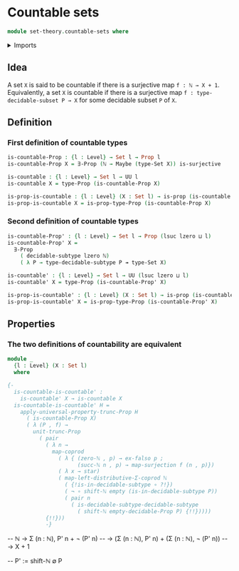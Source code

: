 # Countable sets

```agda
module set-theory.countable-sets where
```

<details><summary>Imports</summary>

```agda
open import elementary-number-theory.natural-numbers

open import foundation.complements-subtypes
open import foundation.decidable-propositions
open import foundation.decidable-subtypes
open import foundation.dependent-pair-types
open import foundation.empty-types
open import foundation.existential-quantification
open import foundation.functions
open import foundation.functoriality-coproduct-types
open import foundation.maybe
open import foundation.negation
open import foundation.propositional-truncations
open import foundation.propositions
open import foundation.sets
open import foundation.surjective-maps
open import foundation.type-arithmetic-coproduct-types
open import foundation.unit-type
open import foundation.universe-levels
```

</details>

## Idea

A set `X` is said to be countable if there is a surjective map `f : ℕ → X + 1`. Equivalently, a set `X` is countable if there is a surjective map `f : type-decidable-subset P → X` for some decidable subset `P` of `X`.

## Definition

### First definition of countable types

```agda
is-countable-Prop : {l : Level} → Set l → Prop l
is-countable-Prop X = ∃-Prop (ℕ → Maybe (type-Set X)) is-surjective

is-countable : {l : Level} → Set l → UU l
is-countable X = type-Prop (is-countable-Prop X)

is-prop-is-countable : {l : Level} (X : Set l) → is-prop (is-countable X)
is-prop-is-countable X = is-prop-type-Prop (is-countable-Prop X)
```

### Second definition of countable types

```agda
is-countable-Prop' : {l : Level} → Set l → Prop (lsuc lzero ⊔ l)
is-countable-Prop' X =
  ∃-Prop
    ( decidable-subtype lzero ℕ)
    ( λ P → type-decidable-subtype P ↠ type-Set X)

is-countable' : {l : Level} → Set l → UU (lsuc lzero ⊔ l)
is-countable' X = type-Prop (is-countable-Prop' X)

is-prop-is-countable' : {l : Level} (X : Set l) → is-prop (is-countable' X)
is-prop-is-countable' X = is-prop-type-Prop (is-countable-Prop' X)
```

## Properties

### The two definitions of countability are equivalent

```agda
module _
  {l : Level} (X : Set l)
  where

{-
  is-countable-is-countable' :
    is-countable' X → is-countable X
  is-countable-is-countable' H =
    apply-universal-property-trunc-Prop H
      ( is-countable-Prop X)
      ( λ (P , f) →
        unit-trunc-Prop
          ( pair
            ( λ n →
              map-coprod
                ( λ { (zero-ℕ , p) → ex-falso p ;
                      (succ-ℕ n , p) → map-surjection f (n , p)})
                ( λ x → star)
                ( map-left-distributive-Σ-coprod ℕ
                  ( {!is-in-decidable-subtype ∘ ?!})
                  ( ¬ ∘ shift-ℕ empty (is-in-decidable-subtype P))
                  ( pair n
                    ( is-decidable-subtype-decidable-subtype
                      ( shift-ℕ empty-decidable-Prop P) {!!}))))
            {!!}))
            -}
```

-- ℕ → Σ (n : ℕ), P' n + ¬ (P' n)
--   → (Σ (n : ℕ), P' n) + (Σ (n : ℕ), ¬ (P' n))
--   → X + 1

-- P' := shift-ℕ ∅ P
